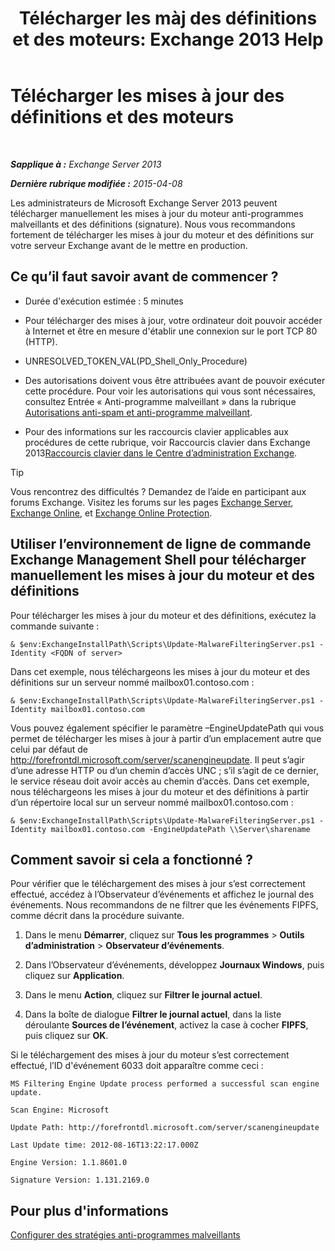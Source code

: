 ﻿---
title: 'Télécharger les màj des définitions et des moteurs: Exchange 2013 Help'
TOCTitle: Télécharger les mises à jour des définitions et des moteurs
ms:assetid: 8f2ca383-e463-4df0-aa5d-29afe2f81aaf
ms:mtpsurl: https://technet.microsoft.com/fr-fr/library/JJ657471(v=EXCHG.150)
ms:contentKeyID: 50478697
ms.date: 04/24/2018
mtps_version: v=EXCHG.150
ms.translationtype: HT
---

# Télécharger les mises à jour des définitions et des moteurs

 

_**Sapplique à :** Exchange Server 2013_

_**Dernière rubrique modifiée :** 2015-04-08_

Les administrateurs de Microsoft Exchange Server 2013 peuvent télécharger manuellement les mises à jour du moteur anti-programmes malveillants et des définitions (signature). Nous vous recommandons fortement de télécharger les mises à jour du moteur et des définitions sur votre serveur Exchange avant de le mettre en production.

## Ce qu’il faut savoir avant de commencer ?

  - Durée d'exécution estimée : 5 minutes

  - Pour télécharger des mises à jour, votre ordinateur doit pouvoir accéder à Internet et être en mesure d'établir une connexion sur le port TCP 80 (HTTP).

  - UNRESOLVED\_TOKEN\_VAL(PD\_Shell\_Only\_Procedure)

  - Des autorisations doivent vous être attribuées avant de pouvoir exécuter cette procédure. Pour voir les autorisations qui vous sont nécessaires, consultez Entrée « Anti-programme malveillant » dans la rubrique [Autorisations anti-spam et anti-programme malveillant](anti-spam-and-anti-malware-permissions-exchange-2013-help.md).

  - Pour des informations sur les raccourcis clavier applicables aux procédures de cette rubrique, voir Raccourcis clavier dans Exchange 2013[Raccourcis clavier dans le Centre d’administration Exchange](keyboard-shortcuts-in-the-exchange-admin-center-exchange-online-protection-help.md).

> [!TIP]
> Vous rencontrez des difficultés ? Demandez de l’aide en participant aux forums Exchange. Visitez les forums sur les pages <a href="https://go.microsoft.com/fwlink/p/?linkid=60612">Exchange Server</a>, <a href="https://go.microsoft.com/fwlink/p/?linkid=267542">Exchange Online</a>, et <a href="https://go.microsoft.com/fwlink/p/?linkid=285351">Exchange Online Protection</a>.


## Utiliser l’environnement de ligne de commande Exchange Management Shell pour télécharger manuellement les mises à jour du moteur et des définitions

Pour télécharger les mises à jour du moteur et des définitions, exécutez la commande suivante :

    & $env:ExchangeInstallPath\Scripts\Update-MalwareFilteringServer.ps1 -Identity <FQDN of server>

Dans cet exemple, nous téléchargeons les mises à jour du moteur et des définitions sur un serveur nommé mailbox01.contoso.com :

    & $env:ExchangeInstallPath\Scripts\Update-MalwareFilteringServer.ps1 -Identity mailbox01.contoso.com

Vous pouvez également spécifier le paramètre –EngineUpdatePath qui vous permet de télécharger les mises à jour à partir d’un emplacement autre que celui par défaut de http://forefrontdl.microsoft.com/server/scanengineupdate. Il peut s’agir d’une adresse HTTP ou d’un chemin d’accès UNC ; s’il s’agit de ce dernier, le service réseau doit avoir accès au chemin d’accès. Dans cet exemple, nous téléchargeons les mises à jour du moteur et des définitions à partir d’un répertoire local sur un serveur nommé mailbox01.contoso.com :

    & $env:ExchangeInstallPath\Scripts\Update-MalwareFilteringServer.ps1 -Identity mailbox01.contoso.com -EngineUpdatePath \\Server\sharename

## Comment savoir si cela a fonctionné ?

Pour vérifier que le téléchargement des mises à jour s’est correctement effectué, accédez à l’Observateur d’événements et affichez le journal des événements. Nous recommandons de ne filtrer que les événements FIPFS, comme décrit dans la procédure suivante.

1.  Dans le menu **Démarrer**, cliquez sur **Tous les programmes** \> **Outils d’administration** \> **Observateur d’événements**.

2.  Dans l’Observateur d’événements, développez **Journaux Windows**, puis cliquez sur **Application**.

3.  Dans le menu **Action**, cliquez sur **Filtrer le journal actuel**.

4.  Dans la boîte de dialogue **Filtrer le journal actuel**, dans la liste déroulante **Sources de l’événement**, activez la case à cocher **FIPFS**, puis cliquez sur **OK**.

Si le téléchargement des mises à jour du moteur s’est correctement effectué, l’ID d'événement 6033 doit apparaître comme ceci :

`MS Filtering Engine Update process performed a successful scan engine update.`

`Scan Engine: Microsoft`

`Update Path: http://forefrontdl.microsoft.com/server/scanengineupdate`

`Last Update time: ‎2012‎-‎08‎-‎16T13:22:17.000Z`

`Engine Version: 1.1.8601.0`

`Signature Version: 1.131.2169.0`

## Pour plus d'informations

[Configurer des stratégies anti-programmes malveillants](configure-anti-malware-policies-exchange-2013-help.md)

